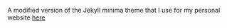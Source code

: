 A modified version of the Jekyll minima theme that I use for my personal website [here](https://rmoughan.github.io)
